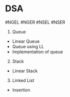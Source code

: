 # DSA
#NGEL
#NGER
#NSEL
#NSER

1. Queue
 - Linear Queue
 - Queue using LL
 - Implementation of queue
2. Stack
 - Linear Stack
3. Linked List
 - Insertion 
 
